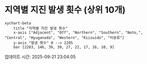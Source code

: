 # 지역별 지진 발생 횟수 (상위 10개)

```mermaid
xychart-beta
    title "지역별 지진 발생 횟수"
    x-axis ["Adjacent", "Off", "Northern", "Southern", "Noto,", "Central", "Hyuganada", "Western", "Kiisuido", "미분류"]
    y-axis "발생 횟수" 0 --> 2285
    bar [2283, 146, 39, 39, 27, 22, 17, 16, 10, 9]
```

업데이트 시간: 2025-09-21 23:04:05
